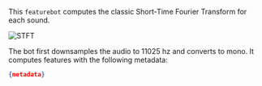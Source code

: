 This `featurebot` computes the classic Short-Time Fourier Transform for each 
sound.

![STFT](https://cochlea-example-app-images.s3.amazonaws.com/stft_bot.png)

The bot first downsamples the audio to 11025 hz and converts to mono.  It 
computes features with the following metadata:

```json
{metadata}
```